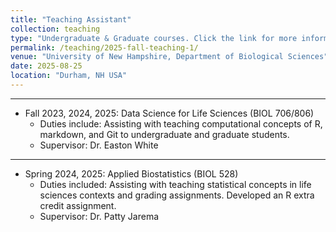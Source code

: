 ```yaml
---
title: "Teaching Assistant"
collection: teaching
type: "Undergraduate & Graduate courses. Click the link for more information."
permalink: /teaching/2025-fall-teaching-1/
venue: "University of New Hampshire, Department of Biological Sciences"
date: 2025-08-25
location: "Durham, NH USA"
---
```


---

* Fall 2023, 2024, 2025: Data Science for Life Sciences (BIOL 706/806)
  * Duties include: Assisting with teaching computational concepts of R, markdown, and Git to undergraduate and graduate students.
  * Supervisor: Dr. Easton White
  
---

* Spring 2024, 2025: Applied Biostatistics (BIOL 528)
  * Duties included: Assisting with teaching statistical concepts in life sciences contexts and grading assignments. Developed an R extra credit assignment. 
  * Supervisor: Dr. Patty Jarema
  
  



